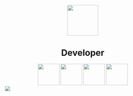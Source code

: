 
<div align="center">
  <img src="https://pa1.narvii.com/6558/8ae5f4c579abb347e8a79f3d1562719f3f2317f2_hq.gif" width="100">
  
  <h1>Developer</h1>

  <img src="https://freight.cargo.site/t/original/i/2989cad306d360e873bb9c0993b55b52eb11b0cd0a25325cef8ed2e7f0b480e0/32-done.gif" width="70">
  <img src="https://freight.cargo.site/t/original/i/2989cad306d360e873bb9c0993b55b52eb11b0cd0a25325cef8ed2e7f0b480e0/32-done.gif" width="70">
  <img src="https://freight.cargo.site/t/original/i/2989cad306d360e873bb9c0993b55b52eb11b0cd0a25325cef8ed2e7f0b480e0/32-done.gif" width="70">
  <img src="https://freight.cargo.site/t/original/i/2989cad306d360e873bb9c0993b55b52eb11b0cd0a25325cef8ed2e7f0b480e0/32-done.gif" width="70">

</div>

  <img src="https://i.gifer.com/6o0.gif" width="">

